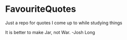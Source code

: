 # FavouriteQuotes
Just a repo for quotes I come up to while studying things

 It is better to make Jar, not War. -Josh Long
